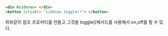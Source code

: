 ```html
<div #sidenav> </div>
<button (click)= "sidenav.toggle()"> </button>
```
위와같이 참조 프로퍼티를 만들고 그것을 toggle()메서드를 사용해서 on,off를 할 수 있다.
